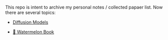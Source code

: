 This repo is intent to archive my personal notes / collected papaer list.
Now there are several topics:
- [Diffusion Models](https://github.com/congw729/congw729_log/tree/main/DiffusionModels)

- [🍉 Watermelon Book](https://github.com/congw729/congw729_log/tree/main/WatermelonBookfeatbyPumpkinBook)

